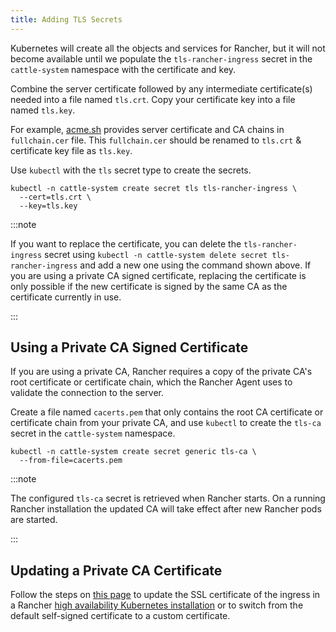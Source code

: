 ```yaml
---
title: Adding TLS Secrets
---
```


<head>
  <link rel="canonical" href="https://ranchermanager.docs.rancher.com/getting-started/installation-and-upgrade/resources/add-tls-secrets"/>
</head>

Kubernetes will create all the objects and services for Rancher, but it will not become available until we populate the `tls-rancher-ingress` secret in the `cattle-system` namespace with the certificate and key.

Combine the server certificate followed by any intermediate certificate(s) needed into a file named `tls.crt`. Copy your certificate key into a file named `tls.key`.

For example, [acme.sh](https://acme.sh) provides server certificate and CA chains in `fullchain.cer` file.
This `fullchain.cer` should be renamed to `tls.crt` & certificate key file as `tls.key`.

Use `kubectl` with the `tls` secret type to create the secrets.

```
kubectl -n cattle-system create secret tls tls-rancher-ingress \
  --cert=tls.crt \
  --key=tls.key
```

:::note

If you want to replace the certificate, you can delete the `tls-rancher-ingress` secret using `kubectl -n cattle-system delete secret tls-rancher-ingress` and add a new one using the command shown above. If you are using a private CA signed certificate, replacing the certificate is only possible if the new certificate is signed by the same CA as the certificate currently in use.

:::

## Using a Private CA Signed Certificate

If you are using a private CA, Rancher requires a copy of the private CA's root certificate or certificate chain, which the Rancher Agent uses to validate the connection to the server.

Create a file named `cacerts.pem` that only contains the root CA certificate or certificate chain from your private CA, and use `kubectl` to create the `tls-ca` secret in the `cattle-system` namespace.

```
kubectl -n cattle-system create secret generic tls-ca \
  --from-file=cacerts.pem
```

:::note

The configured `tls-ca` secret is retrieved when Rancher starts. On a running Rancher installation the updated CA will take effect after new Rancher pods are started.

:::

## Updating a Private CA Certificate

Follow the steps on [this page](update-rancher-certificate.md) to update the SSL certificate of the ingress in a Rancher [high availability Kubernetes installation](../install-upgrade-on-a-kubernetes-cluster/install-upgrade-on-a-kubernetes-cluster.md) or to switch from the default self-signed certificate to a custom certificate.